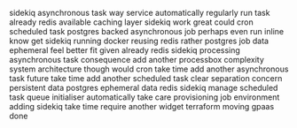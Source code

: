 sidekiq asynchronous task way service automatically regularly run task already redis available caching layer sidekiq work great could cron scheduled task postgres backed asynchronous job perhaps even run inline know get sidekiq running docker reusing redis rather postgres job data ephemeral feel better fit given already redis sidekiq processing asynchronous task consequence add another processbox complexity system architecture though would cron take time add another asynchronous task future take time add another scheduled task clear separation concern persistent data postgres ephemeral data redis sidekiq manage scheduled task queue initialiser automatically take care provisioning job environment adding sidekiq take time require another widget terraform moving gpaas done